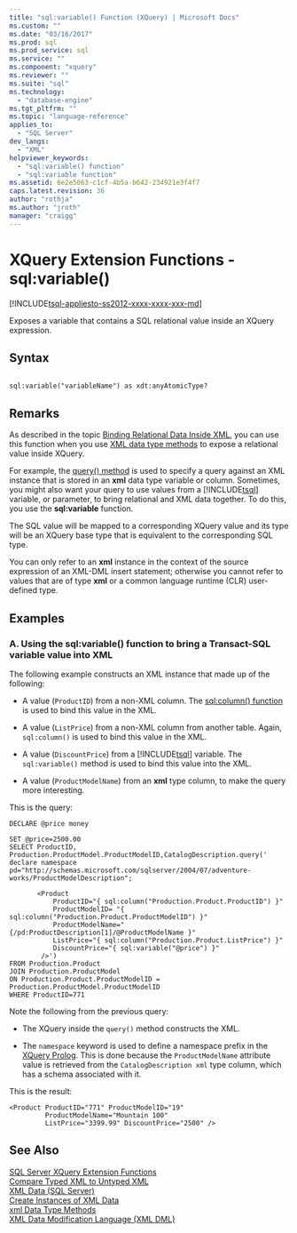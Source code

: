 ```yaml
---
title: "sql:variable() Function (XQuery) | Microsoft Docs"
ms.custom: ""
ms.date: "03/16/2017"
ms.prod: sql
ms.prod_service: sql
ms.service: ""
ms.component: "xquery"
ms.reviewer: ""
ms.suite: "sql"
ms.technology: 
  - "database-engine"
ms.tgt_pltfrm: ""
ms.topic: "language-reference"
applies_to: 
  - "SQL Server"
dev_langs: 
  - "XML"
helpviewer_keywords: 
  - "sql:variable() function"
  - "sql:variable function"
ms.assetid: 6e2e5063-c1cf-4b5a-b642-234921e3f4f7
caps.latest.revision: 36
author: "rothja"
ms.author: "jroth"
manager: "craigg"
---
```

# XQuery Extension Functions - sql:variable()
[!INCLUDE[tsql-appliesto-ss2012-xxxx-xxxx-xxx-md](../includes/tsql-appliesto-ss2012-xxxx-xxxx-xxx-md.md)]

  Exposes a variable that contains a SQL relational value inside an XQuery expression.  
  
## Syntax  
  
```  
  
sql:variable("variableName") as xdt:anyAtomicType?  
```  
  
## Remarks  
 As described in the topic [Binding Relational Data Inside XML](../t-sql/xml/binding-relational-data-inside-xml-data.md), you can use this function when you use [XML data type methods](../t-sql/xml/xml-data-type-methods.md) to expose a relational value inside XQuery.  
  
 For example, the [query() method](../t-sql/xml/query-method-xml-data-type.md) is used to specify a query against an XML instance that is stored in an **xml** data type variable or column. Sometimes, you might also want your query to use values from a [!INCLUDE[tsql](../includes/tsql-md.md)] variable, or parameter, to bring relational and XML data together. To do this, you use the **sql:variable** function.  
  
 The SQL value will be mapped to a corresponding XQuery value and its type will be an XQuery base type that is equivalent to the corresponding SQL type.  
  
 You can only refer to an **xml** instance in the context of the source expression of an XML-DML insert statement; otherwise you cannot refer to values that are of type **xml** or a common language runtime (CLR) user-defined type.  
  
## Examples  
  
### A. Using the sql:variable() function to bring a Transact-SQL variable value into XML  
 The following example constructs an XML instance that made up of the following:  
  
-   A value (`ProductID`) from a non-XML column. The [sql:column() function](../xquery/xquery-extension-functions-sql-column.md) is used to bind this value in the XML.  
  
-   A value (`ListPrice`) from a non-XML column from another table. Again, `sql:column()` is used to bind this value in the XML.  
  
-   A value (`DiscountPrice`) from a [!INCLUDE[tsql](../includes/tsql-md.md)] variable. The `sql:variable()` method is used to bind this value into the XML.  
  
-   A value (`ProductModelName`) from an **xml** type column, to make the query more interesting.  
  
 This is the query:  
  
```  
DECLARE @price money  
  
SET @price=2500.00  
SELECT ProductID, Production.ProductModel.ProductModelID,CatalogDescription.query('  
declare namespace pd="http://schemas.microsoft.com/sqlserver/2004/07/adventure-works/ProductModelDescription";  
  
       <Product   
           ProductID="{ sql:column("Production.Product.ProductID") }"  
           ProductModelID= "{ sql:column("Production.Product.ProductModelID") }"  
           ProductModelName="{/pd:ProductDescription[1]/@ProductModelName }"  
           ListPrice="{ sql:column("Production.Product.ListPrice") }"  
           DiscountPrice="{ sql:variable("@price") }"  
        />')   
FROM Production.Product   
JOIN Production.ProductModel  
ON Production.Product.ProductModelID = Production.ProductModel.ProductModelID  
WHERE ProductID=771  
```  
  
 Note the following from the previous query:  
  
-   The XQuery inside the `query()` method constructs the XML.  
  
-   The `namespace` keyword is used to define a namespace prefix in the [XQuery Prolog](../xquery/modules-and-prologs-xquery-prolog.md). This is done because the `ProductModelName` attribute value is retrieved from the `CatalogDescription xml` type column, which has a schema associated with it.  
  
 This is the result:  
  
```  
<Product ProductID="771" ProductModelID="19"   
         ProductModelName="Mountain 100"   
         ListPrice="3399.99" DiscountPrice="2500" />  
```  
  
## See Also  
 [SQL Server XQuery Extension Functions](http://msdn.microsoft.com/library/4bc5d499-5fec-4c3f-b11e-5ab5ef9d8f97)   
 [Compare Typed XML to Untyped XML](../relational-databases/xml/compare-typed-xml-to-untyped-xml.md)   
 [XML Data &#40;SQL Server&#41;](../relational-databases/xml/xml-data-sql-server.md)   
 [Create Instances of XML Data](../relational-databases/xml/create-instances-of-xml-data.md)   
 [xml Data Type Methods](../t-sql/xml/xml-data-type-methods.md)   
 [XML Data Modification Language &#40;XML DML&#41;](../t-sql/xml/xml-data-modification-language-xml-dml.md)  
  
  

